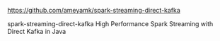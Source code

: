 https://github.com/ameyamk/spark-streaming-direct-kafka

spark-streaming-direct-kafka
High Performance Spark Streaming with Direct Kafka in Java